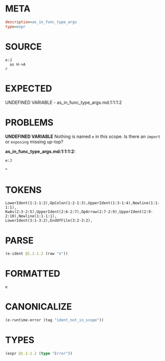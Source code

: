 # META
~~~ini
description=as_in_func_type_args
type=expr
~~~
# SOURCE
~~~roc
e:J
  as H->A
r
~~~
# EXPECTED
UNDEFINED VARIABLE - as_in_func_type_args.md:1:1:1:2
# PROBLEMS
**UNDEFINED VARIABLE**
Nothing is named `e` in this scope.
Is there an `import` or `exposing` missing up-top?

**as_in_func_type_args.md:1:1:1:2:**
```roc
e:J
```
^


# TOKENS
~~~zig
LowerIdent(1:1-1:2),OpColon(1:2-1:3),UpperIdent(1:3-1:4),Newline(1:1-1:1),
KwAs(2:3-2:5),UpperIdent(2:6-2:7),OpArrow(2:7-2:9),UpperIdent(2:9-2:10),Newline(1:1-1:1),
LowerIdent(3:1-3:2),EndOfFile(3:2-3:2),
~~~
# PARSE
~~~clojure
(e-ident @1.1-1.2 (raw "e"))
~~~
# FORMATTED
~~~roc
e
~~~
# CANONICALIZE
~~~clojure
(e-runtime-error (tag "ident_not_in_scope"))
~~~
# TYPES
~~~clojure
(expr @1.1-1.2 (type "Error"))
~~~

